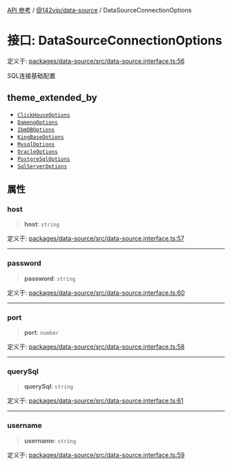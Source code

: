 [API 参考](../../../index.md) / [@142vip/data-source](../index.md) / DataSourceConnectionOptions

# 接口: DataSourceConnectionOptions

定义于: [packages/data-source/src/data-source.interface.ts:56](https://github.com/142vip/core-x/blob/724c9f80a9f43d7639fb0f15c0381f9ca258849b/packages/data-source/src/data-source.interface.ts#L56)

SQL连接基础配置

## theme_extended_by

- [`ClickHouseOptions`](ClickHouseOptions.md)
- [`DamengOptions`](DamengOptions.md)
- [`IbmDBOptions`](IbmDBOptions.md)
- [`KingBaseOptions`](KingBaseOptions.md)
- [`MysqlOptions`](MysqlOptions.md)
- [`OracleOptions`](OracleOptions.md)
- [`PostgreSqlOptions`](PostgreSqlOptions.md)
- [`SqlServerOptions`](SqlServerOptions.md)

## 属性

### host

> **host**: `string`

定义于: [packages/data-source/src/data-source.interface.ts:57](https://github.com/142vip/core-x/blob/724c9f80a9f43d7639fb0f15c0381f9ca258849b/packages/data-source/src/data-source.interface.ts#L57)

***

### password

> **password**: `string`

定义于: [packages/data-source/src/data-source.interface.ts:60](https://github.com/142vip/core-x/blob/724c9f80a9f43d7639fb0f15c0381f9ca258849b/packages/data-source/src/data-source.interface.ts#L60)

***

### port

> **port**: `number`

定义于: [packages/data-source/src/data-source.interface.ts:58](https://github.com/142vip/core-x/blob/724c9f80a9f43d7639fb0f15c0381f9ca258849b/packages/data-source/src/data-source.interface.ts#L58)

***

### querySql

> **querySql**: `string`

定义于: [packages/data-source/src/data-source.interface.ts:61](https://github.com/142vip/core-x/blob/724c9f80a9f43d7639fb0f15c0381f9ca258849b/packages/data-source/src/data-source.interface.ts#L61)

***

### username

> **username**: `string`

定义于: [packages/data-source/src/data-source.interface.ts:59](https://github.com/142vip/core-x/blob/724c9f80a9f43d7639fb0f15c0381f9ca258849b/packages/data-source/src/data-source.interface.ts#L59)
